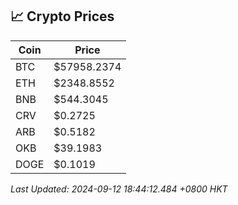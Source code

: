 ## 📈 Crypto Prices

| Coin | Price |
| ---- | ----- |
| BTC | $57958.2374 |
| ETH | $2348.8552 |
| BNB | $544.3045 |
| CRV | $0.2725 |
| ARB | $0.5182 |
| OKB | $39.1983 |
| DOGE | $0.1019 |

_Last Updated: 2024-09-12 18:44:12.484 +0800 HKT_